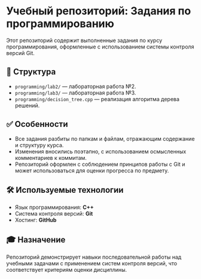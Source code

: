 # Учебный репозиторий: Задания по программированию

Этот репозиторий содержит выполненные задания по курсу программирования, оформленные с использованием системы контроля версий Git.

## 📁 Структура

- `programming/lab2/` — лабораторная работа №2.
- `programming/lab3/` — лабораторная работа №3.
- `programming/decision_tree.cpp` — реализация алгоритма дерева решений.

## ✅ Особенности

- Все задания разбиты по папкам и файлам, отражающим содержание и структуру курса.
- Изменения вносились поэтапно, с использованием осмысленных комментариев к коммитам.
- Репозиторий оформлен с соблюдением принципов работы с Git и может использоваться для оценки прогресса по предмету.

## 🛠️ Используемые технологии

- Язык программирования: **C++**
- Система контроля версий: **Git**
- Хостинг: **GitHub**

## 🎓 Назначение

Репозиторий демонстрирует навыки последовательной работы над учебными задачами с применением систем контроля версий, что соответствует критериям оценки дисциплины.
